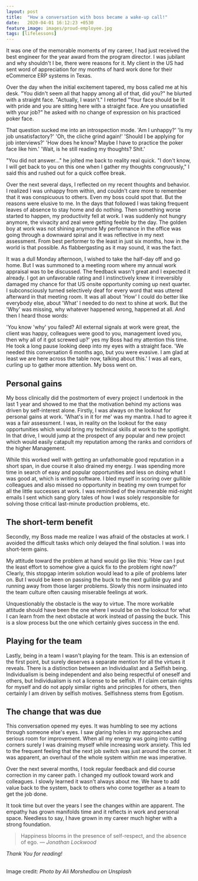 ```yaml
---
layout: post
title:  "How a conversation with boss became a wake-up call!"
date:   2020-04-01 16:12:23 +0530
feature_image: images/proud-employee.jpg
tags: [lifelessons]
---
```


It was one of the memorable moments of my career, I had just received the best engineer for the year award from the program director. I was jubilant and why shouldn't I be, there were reasons for it. My client in the US had sent word of appreciation for my months of hard work done for their eCommerce ERP systems in Texas.

<!--more-->

Over the day when the initial excitement tapered, my boss called me at his desk.
"You didn't seem all that happy among all of that, did you?" he blurted with a straight face.
"Actually, I wasn't." I retorted
"Your face should be lit with pride and you are sitting here with a straight face. Are you unsatisfied with your job?" he asked with no change of expression on his practiced poker face.

That question sucked me into an introspection mode. 'Am I unhappy?' 'Is my  job unsatisfactory?' 'Oh, the cliche grind again!' 'Should I be applying for job interviews?' 'How does he know? Maybe I have to practice the poker face like him.' 'Wait, is he still reading my thoughts? Shit.'

"You did not answer..." he jolted me back to reality real quick.
"I don't know, I will get back to you on this one when I gather my thoughts congruously," I said this and rushed out for a quick coffee break.

Over the next several days, I reflected on my recent thoughts and behavior. I realized I was unhappy from within, and couldn't care more to remember that it was conspicuous to others. Even my boss could spot that. But the reasons were elusive to me. In the days that followed I was taking frequent leaves of absence to stay home and do nothing. Then something worse started to happen, my productivity fell at work. I was suddenly not hungry anymore, the vivacity and zeal were getting feeble by the day. 
  The golden boy at work was not shining anymore
My performance in the office was going through a downward spiral and it was reflective in my next assessment. From best performer to the least in just six months, how in the world is that possible. As flabbergasting as it may sound, it was the fact.

It was a dull Monday afternoon, I wished to take the half-day off and go home. But I was summoned to a meeting room where my annual work appraisal was to be discussed. The feedback wasn't great and I expected it already. I got an unfavorable rating and I instinctively knew it irreversibly damaged my chance for that US onsite opportunity coming up next quarter. I subconsciously turned selectively deaf for every word that was uttered afterward in that meeting room. It was all about 'How' I could do better like everybody else, about 'What' I needed to do next to shine at work. But the 'Why' was missing, why whatever happened wrong, happened at all. And then I heard those words:

'You know 'why' you failed? All external signals at work were great, the client was happy, colleagues were good to you, management loved you, then why all of it got screwed up?' yes my Boss had my attention this time. He took a long pause looking deep into my eyes with a straight face. 
'We needed this conversation 6 months ago, but you were evasive. I am glad at least we are here across the table now, talking about this.'
I was all ears, curling up to gather more attention. My boss went on.

## Personal gains
My boss clinically did the postmortem of every project I undertook in the last 1 year and showed to me that the motivation behind my actions was driven by self-interest alone. Firstly, I was always on the lookout for personal gains at work.  'What's in it for me' was my mantra. I had to agree it was a fair assessment. I was, in reality on the lookout for the easy opportunities which would bring my technical skills at work to the spotlight. In that drive, I would jump at the prospect of any popular and new project which would easily catapult my reputation among the ranks and corridors of the higher Management.

While this worked well with getting an unfathomable good reputation in a short span, in due course it also drained my energy. I was spending more time in search of easy and popular opportunities and less on doing what I was good at, which is writing software. I bled myself in scoring over gullible colleagues and also missed no opportunity in beating my own trumpet for all the little successes at work. I was reminded of the innumerable mid-night emails I sent which sang glory tales of how I was solely responsible for solving those critical last-minute production problems, etc.

## The short-term benefit
Secondly, my Boss made me realize I was afraid of the obstacles at work. I avoided the difficult tasks which only delayed the final solution. I was into short-term gains. 

My attitude toward the problem at hand would go like this: 'How can I put the least effort to somehow give a quick fix to the problem right now?' Clearly, this stopgap interim solution would lead to a pile of problems later on. But I would be keen on passing the buck to the next gullible guy and running away from those larger problems.
Slowly this norm insinuated into the team culture often causing miserable feelings at work.

Unquestionably the obstacle is the way to virtue. The more workable attitude should have been the one where I would be on the lookout for what I can learn from the next obstacle at work instead of passing the buck. This is a slow process but the one which certainly gives success in the end.

## Playing for the team
Lastly, being in a team I wasn't playing for the team. This is an extension of the first point, but surely deserves a separate mention for all the virtues it reveals. There is a distinction between an Individualist and a Selfish being. Individualism is being independent and also being respectful of oneself and others, but Individualism is not a license to be selfish. If I claim certain rights for myself and do not apply similar rights and principles for others, then certainly I am driven by selfish motives. Selfishness stems from Egotism.

## The change that was due
This conversation opened my eyes. It was humbling to see my actions through someone else's eyes. I saw glaring holes in my approaches and serious room for improvement. When all my energy was going into cutting corners surely I was draining myself while increasing work anxiety. This led to the frequent feeling that the next job switch was just around the corner.
It was apparent, an overhaul of the whole system within me was imperative.

Over the next several months, I took regular feedback and did course correction in my career path. I changed my outlook toward work and colleagues. I slowly learned it wasn't always about me. We have to add value back to the system, back to others who come together as a team to get the job done.

It took time but over the years I see the changes within are apparent. The empathy has grown manifolds time and it reflects in work and personal space. Needless to say, I have grown in my career much higher with a strong foundation.


>Happiness blooms in the presence of self-respect, and the absence of ego. 
<cite> ― Jonathan Lockwood</cite>

*Thank You for reading!*

<br>
Image credit: <cite>Photo by Ali Morshedlou on Unsplash</cite>


